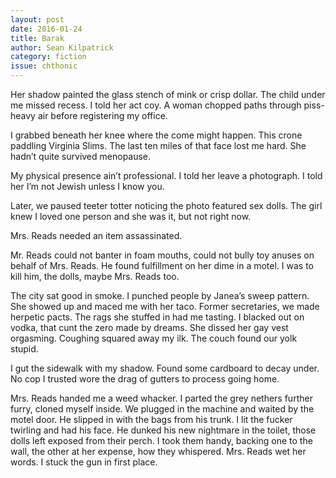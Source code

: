 ```yaml
---
layout: post 
date: 2016-01-24
title: Barak
author: Sean Kilpatrick
category: fiction
issue: chthonic
---
```

Her shadow painted the glass stench of mink or crisp dollar. The child under me missed recess. I told her act coy. A woman chopped paths through piss-heavy air before registering my office.

I grabbed beneath her knee where the come might happen. This crone paddling Virginia Slims. The last ten miles of that face lost me hard. She hadn’t quite survived menopause.

My physical presence ain’t professional. I told her leave a photograph. I told her I’m not Jewish unless I know you.

Later, we paused teeter totter noticing the photo featured sex dolls. The girl knew I loved one person and she was it, but not right now.

Mrs. Reads needed an item assassinated.

Mr. Reads could not banter in foam mouths, could not bully toy anuses on behalf of Mrs. Reads. He found fulfillment on her dime in a motel. I was to kill him, the dolls, maybe Mrs. Reads too.

The city sat good in smoke. I punched people by Janea’s sweep pattern. She showed up and maced me with her taco. Former secretaries, we made herpetic pacts. The rags she stuffed in had me tasting. I blacked out on vodka, that cunt the zero made by dreams. She dissed her gay vest orgasming. Coughing squared away my ilk. The couch found our yolk stupid.

I gut the sidewalk with my shadow. Found some cardboard to decay under. No cop I trusted wore the drag of gutters to process going home.

Mrs. Reads handed me a weed whacker. I parted the grey nethers further furry, cloned myself inside. We plugged in the machine and waited by the motel door. He slipped in with the bags from his trunk. I lit the fucker twirling and had his face. He dunked his new nightmare in the toilet, those dolls left exposed from their perch. I took them handy, backing one to the wall, the other at her expense, how they whispered. Mrs. Reads wet her words. I stuck the gun in first place.